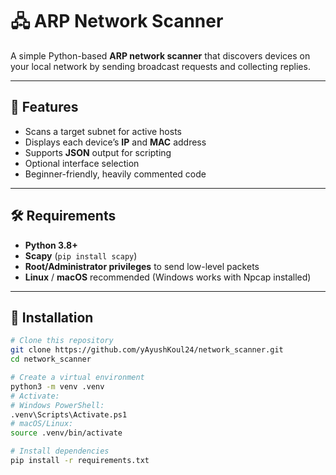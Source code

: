 # 🖧 ARP Network Scanner

A simple Python-based **ARP network scanner** that discovers devices on your local network by sending broadcast requests and collecting replies.

---

## 📌 Features
- Scans a target subnet for active hosts
- Displays each device’s **IP** and **MAC** address
- Supports **JSON** output for scripting
- Optional interface selection
- Beginner-friendly, heavily commented code

---

## 🛠 Requirements
- **Python 3.8+**
- **Scapy** (`pip install scapy`)
- **Root/Administrator privileges** to send low-level packets
- **Linux** / **macOS** recommended (Windows works with Npcap installed)

---

## 📂 Installation
```bash
# Clone this repository
git clone https://github.com/yAyushKoul24/network_scanner.git
cd network_scanner

# Create a virtual environment
python3 -m venv .venv
# Activate:
# Windows PowerShell:
.venv\Scripts\Activate.ps1
# macOS/Linux:
source .venv/bin/activate

# Install dependencies
pip install -r requirements.txt
